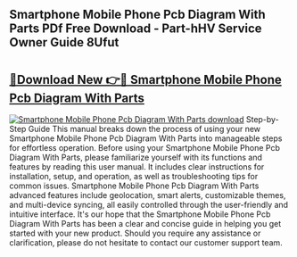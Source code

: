 ## Smartphone Mobile Phone Pcb Diagram With Parts PDf Free Download - Part-hHV Service Owner Guide 8Ufut

# <h2><a href="http://dfp91f.blite.top/?on=Smartphone+Mobile+Phone+Pcb+Diagram+With+Parts">🔗Download New 👉🔴 Smartphone Mobile Phone Pcb Diagram With Parts</a></h2>

[![Smartphone Mobile Phone Pcb Diagram With Parts download](https://i.imgur.com/lujVjoI.png)](http://dfp91f.blite.top/?on=Smartphone+Mobile+Phone+Pcb+Diagram+With+Parts)
Step-by-Step Guide This manual breaks down the process of using your new Smartphone Mobile Phone Pcb Diagram With Parts into manageable steps for effortless operation. Before using your Smartphone Mobile Phone Pcb Diagram With Parts, please familiarize yourself with its functions and features by reading this user manual. It includes clear instructions for installation, setup, and operation, as well as troubleshooting tips for common issues. Smartphone Mobile Phone Pcb Diagram With Parts advanced features include geolocation, smart alerts, customizable themes, and multi-device syncing, all easily controlled through the user-friendly and intuitive interface. It's our hope that the Smartphone Mobile Phone Pcb Diagram With Parts has been a clear and concise guide in helping you get started with your new product. Should you require any assistance or clarification, please do not hesitate to contact our customer support team.
